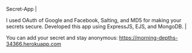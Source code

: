 Secret-App |
 
I used OAuth of Google and Facebook, Salting, and MD5 for making your secrets secure. Developed this app using ExpressJS, EJS, and MongoDB. |
 
You can add your secret and stay anonymous: https://morning-depths-34366.herokuapp.com
